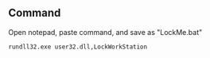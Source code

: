 ## Command
Open notepad, paste command, and save as "LockMe.bat"
```
rundll32.exe user32.dll,LockWorkStation
```
